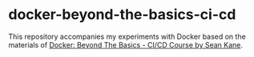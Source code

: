 # docker-beyond-the-basics-ci-cd

This repository accompanies my experiments with Docker based on the materials of [Docker: Beyond The Basics - CI/CD Course by Sean Kane]([https://learning.oreilly.com/live-training/courses/docker-beyond-the-basics-ci-cd/0636920271420/recording/0636920271444/](https://learning.oreilly.com/live-training/courses/docker-beyond-the-basics-ci-cd/0636920271420/recording/0636920271444/)).
